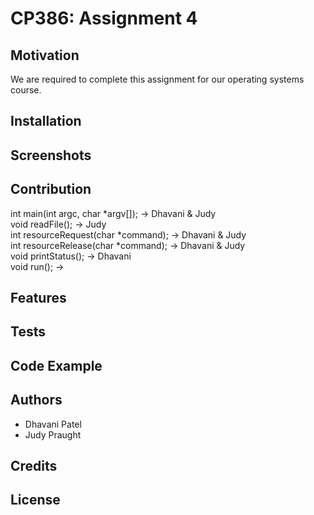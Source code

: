 # CP386: Assignment 4
## Motivation
We are required to complete this assignment for our operating systems course.
## Installation
## Screenshots
## Contribution
int main(int argc, char *argv[]); -> Dhavani & Judy  
void readFile(); -> Judy  
int resourceRequest(char *command); -> Dhavani & Judy  
int resourceRelease(char *command); -> Dhavani & Judy  
void printStatus(); -> Dhavani  
void run(); ->
## Features
## Tests
## Code Example
## Authors
* Dhavani Patel
* Judy Praught
## Credits
## License
 
